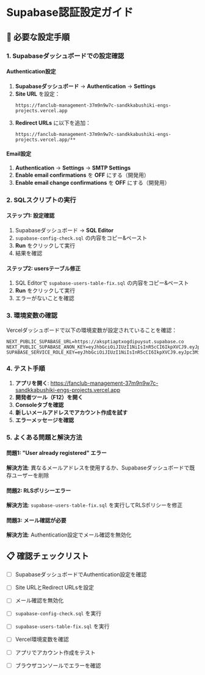# Supabase認証設定ガイド

## 🔧 必要な設定手順

### 1. Supabaseダッシュボードでの設定確認

#### Authentication設定
1. **Supabaseダッシュボード** → **Authentication** → **Settings**
2. **Site URL** を設定：
   ```
   https://fanclub-management-37m9n9w7c-sandkkabushiki-engs-projects.vercel.app
   ```
3. **Redirect URLs** に以下を追加：
   ```
   https://fanclub-management-37m9n9w7c-sandkkabushiki-engs-projects.vercel.app/**
   ```

#### Email設定
1. **Authentication** → **Settings** → **SMTP Settings**
2. **Enable email confirmations** を **OFF** にする（開発用）
3. **Enable email change confirmations** を **OFF** にする（開発用）

### 2. SQLスクリプトの実行

#### ステップ1: 設定確認
1. Supabaseダッシュボード → **SQL Editor**
2. `supabase-config-check.sql` の内容をコピー&ペースト
3. **Run** をクリックして実行
4. 結果を確認

#### ステップ2: usersテーブル修正
1. SQL Editorで `supabase-users-table-fix.sql` の内容をコピー&ペースト
2. **Run** をクリックして実行
3. エラーがないことを確認

### 3. 環境変数の確認

Vercelダッシュボードで以下の環境変数が設定されていることを確認：

```
NEXT_PUBLIC_SUPABASE_URL=https://aksptiaptxogdipuysut.supabase.co
NEXT_PUBLIC_SUPABASE_ANON_KEY=eyJhbGciOiJIUzI1NiIsInR5cCI6IkpXVCJ9.eyJpc3MiOiJzdXBhYmFzZSIsInJlZiI6ImFrc3B0aWFwdHhvZ2RpcHV5c3V0Iiwicm9sZSI6ImFub24iLCJpYXQiOjE3NTg2MTIzMjMsImV4cCI6MjA3NDE4ODMyM30.56TBLIIvYIk5R4Moyhe2PluQMTq7gZ51suXFesrkULA
SUPABASE_SERVICE_ROLE_KEY=eyJhbGciOiJIUzI1NiIsInR5cCI6IkpXVCJ9.eyJpc3MiOiJzdXBhYmFzZSIsInJlZiI6ImFrc3B0aWFwdHhvZ2RpcHV5c3V0Iiwicm9sZSI6InNlcnZpY2Vfcm9sZSIsImlhdCI6MTc1ODYxMjMyMywiZXhwIjoyMDc0MTg4MzIzfQ.EpJsXq17uDoqlr7rP0HY4yv0zSEhS9OiCGgHTHFHHmI
```

### 4. テスト手順

1. **アプリを開く**: https://fanclub-management-37m9n9w7c-sandkkabushiki-engs-projects.vercel.app
2. **開発者ツール（F12）を開く**
3. **Consoleタブを確認**
4. **新しいメールアドレスでアカウント作成を試す**
5. **エラーメッセージを確認**

### 5. よくある問題と解決方法

#### 問題1: "User already registered" エラー
**解決方法**: 異なるメールアドレスを使用するか、Supabaseダッシュボードで既存ユーザーを削除

#### 問題2: RLSポリシーエラー
**解決方法**: `supabase-users-table-fix.sql` を実行してRLSポリシーを修正

#### 問題3: メール確認が必要
**解決方法**: Authentication設定でメール確認を無効化

## 📋 確認チェックリスト

- [ ] SupabaseダッシュボードでAuthentication設定を確認
- [ ] Site URLとRedirect URLsを設定
- [ ] メール確認を無効化
- [ ] `supabase-config-check.sql` を実行
- [ ] `supabase-users-table-fix.sql` を実行
- [ ] Vercel環境変数を確認
- [ ] アプリでアカウント作成をテスト
- [ ] ブラウザコンソールでエラーを確認




